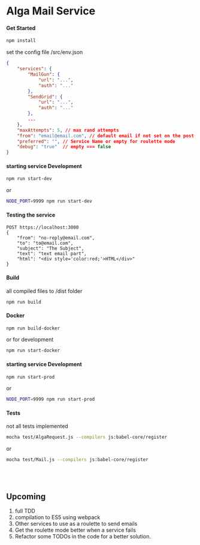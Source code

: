 # Alga Mail Service


#### Get Started
````bash
npm install
````
set the config file
/src/env.json
````json
{
    "services": {
        "MailGun": {
            "url": "...",
            "auth": "..."
        },
        "SendGrid": {
            "url": "...",
            "auth": "..."
        },
        ...
    },
    "maxAttempts": 5, // max rand attempts 
    "from": "email@email.com", // default email if not set on the post request
    "preferred": "", // Service Name or empty for roulette mode
    "debug": "true"  // empty === false
}
````
#### starting service Development
````bash
npm run start-dev
````
or
````bash
NODE_PORT=9999 npm run start-dev
````

#### Testing the service
````
POST https://localhost:3000 
{
	"from": "no-reply@email.com",
	"to": "to@email.com",
	"subject": "The Subject",
	"text": "text email part",
	"html": "<div style='color:red;'>HTML</div>"
}      
````

#### Build
all compiled files to /dist folder
````bash
npm run build
````

#### Docker 
````bash
npm run build-docker
````
or for development
````bash
npm run start-docker
````

#### starting service Development
````bash
npm run start-prod
````
or
````bash
NODE_PORT=9999 npm run start-prod
````

#### Tests
not all tests implemented
````bash
mocha test/AlgaRequest.js --compilers js:babel-core/register
````
or 
````bash
mocha test/Mail.js --compilers js:babel-core/register
````



<br><br>
## Upcoming
1. full TDD
2. compilation to ES5 using webpack
3. Other services to use as a roulette to send emails
4. Get the roulette mode better when a service fails
5. Refactor some TODOs in the code for a better solution.

